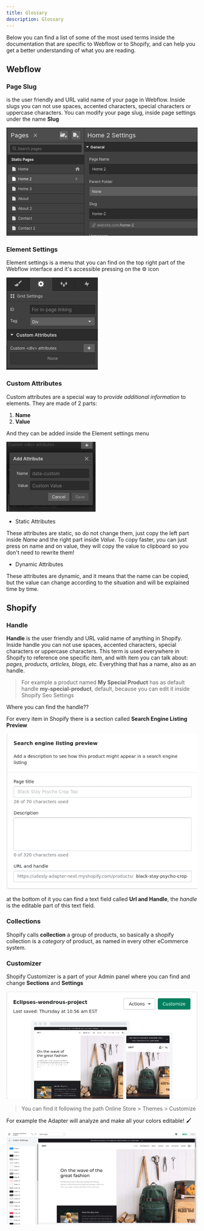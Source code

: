 ```yaml
---
title: Glossary
description: Glossary
---
```




Below you can find a list of some of the most used terms inside the documentation that are specific to Webflow or to Shopify, and can help you get a better understanding of what you are reading.



## Webflow

### Page Slug

is the user friendly and URL valid name of your page in Webflow. Inside slugs you can not use spaces, accented characters, special characters or uppercase characters. You can modify your page slug, inside page settings under the name **Slug**

![webflow page slug setting](./webflow-slug.png)

### Element Settings

Element settings is a menu that you can find on the top right part of the Webflow interface and it's accessible pressing on the ⚙️ icon



![webflow settings](./webflow-settings.png)



### Custom Attributes

Custom attributes are a special way to *provide additional information* to elements. They are made of 2 parts:

1. **Name**
2. **Value**

And they can be added inside the Element settings menu



![custom attributes menu](./add-custom-attributes.png)

* Static Attributes

<custom-attribute name="name" value="value"></custom-attribute> 

These attributes are static, so do not change them, just copy the left part inside *Name* and the right part inside *Value*. To copy faster, you can just press on name and on value, they will copy the value to clipboard so you don't need to rewrite them!



* Dynamic Attributes

<custom-attribute dynamic name="name" value="dynamic-value"></custom-attribute> 

These attributes are dynamic, and it means that the name can be copied, but the value can change according to the situation and will be explained time by time.





## Shopify

### Handle

**Handle** is the user friendly and URL valid name of anything in Shopify. Inside handle you can not use spaces, accented characters, special characters or uppercase characters. This term is used everywhere in Shopify to reference one specific item, and with item you can talk about: *pages, products, articles, blogs, etc.* Everything that has a name, also as an handle. 

> For example a product named **My Special Product** has as default handle **my-special-product**, default, because you can edit it inside Shopify Seo Settings

Where you can find the handle??

For every item in Shopify there is a section called **Search Engine Listing Preview**

![handle](./handle.png)

at the bottom of it you can find a text field called **Url and Handle**, the *handle* is the editable part of this text field.



### Collections

Shopify calls **collection** a group of products, so basically a shopify collection is a *category* of product, as named in every other eCommerce system.



### Customizer

Shopify Customizer is a part of your Admin panel where you can find and change **Sections** and **Settings**



![customizer](./shopify-customizer.png)



> You can find it following the path Online Store > Themes > Customize

For example the Adapter will analyze and make all your colors editable!  🖌️



![Colors](./colors-settings.png)
